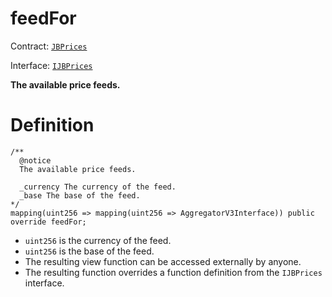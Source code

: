 # feedFor

Contract: [`JBPrices`](../)

Interface: [`IJBPrices`](../../../interfaces/ijbprices.md)

**The available price feeds.**

# Definition

```solidity
/** 
  @notice 
  The available price feeds.

  _currency The currency of the feed.
  _base The base of the feed. 
*/
mapping(uint256 => mapping(uint256 => AggregatorV3Interface)) public override feedFor;
```

* `uint256` is the currency of the feed.
* `uint256` is the base of the feed.
* The resulting view function can be accessed externally by anyone.
* The resulting function overrides a function definition from the `IJBPrices` interface.
